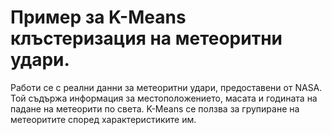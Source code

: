 # Пример за K-Means клъстеризация нa метеоритни удари.

Работи се с реални данни за метеоритни удари, предоставени от NASA. Той съдържа информация за местоположението, масата и годината на падане на метеорити по света. K-Means се ползва за групиране на метеоритите според характеристиките им.
